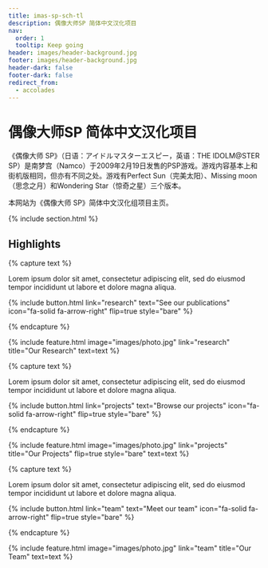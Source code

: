 ```yaml
---
title: imas-sp-sch-tl
description: 偶像大师SP 简体中文汉化项目
nav:
  order: 1
  tooltip: Keep going
header: images/header-background.jpg
footer: images/header-background.jpg
header-dark: false
footer-dark: false
redirect_from:
  - accolades
---
```


# 偶像大师SP 简体中文汉化项目

《偶像大师 SP》（日语：アイドルマスターエスピー，英语：THE IDOLM@STER SP）是南梦宫（Namco）于2009年2月19日发售的PSP游戏。游戏内容基本上和街机版相同，但亦有不同之处。游戏有Perfect Sun（完美太阳）、Missing moon（思念之月）和Wondering Star（惊奇之星）三个版本。

本网站为《偶像大师 SP》简体中文汉化组项目主页。

{% include section.html %}

## Highlights

{% capture text %}

Lorem ipsum dolor sit amet, consectetur adipiscing elit, sed do eiusmod tempor incididunt ut labore et dolore magna aliqua.

{%
  include button.html
  link="research"
  text="See our publications"
  icon="fa-solid fa-arrow-right"
  flip=true
  style="bare"
%}

{% endcapture %}

{%
  include feature.html
  image="images/photo.jpg"
  link="research"
  title="Our Research"
  text=text
%}

{% capture text %}

Lorem ipsum dolor sit amet, consectetur adipiscing elit, sed do eiusmod tempor incididunt ut labore et dolore magna aliqua.

{%
  include button.html
  link="projects"
  text="Browse our projects"
  icon="fa-solid fa-arrow-right"
  flip=true
  style="bare"
%}

{% endcapture %}

{%
  include feature.html
  image="images/photo.jpg"
  link="projects"
  title="Our Projects"
  flip=true
  style="bare"
  text=text
%}

{% capture text %}

Lorem ipsum dolor sit amet, consectetur adipiscing elit, sed do eiusmod tempor incididunt ut labore et dolore magna aliqua.

{%
  include button.html
  link="team"
  text="Meet our team"
  icon="fa-solid fa-arrow-right"
  flip=true
  style="bare"
%}

{% endcapture %}

{%
  include feature.html
  image="images/photo.jpg"
  link="team"
  title="Our Team"
  text=text
%}
